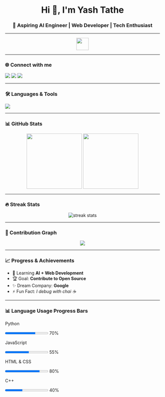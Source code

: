 <h1 align="center">Hi 👋, I'm Yash Tathe</h1>
<h3 align="center">🚀 Aspiring AI Engineer | Web Developer | Tech Enthusiast</h3>

---

<p align="center">
  <img src="https://media.giphy.com/media/hvRJCLFzcasrR4ia7z/giphy.gif" width="40px">
</p>

---

### 🌐 Connect with me  
<p align="left">
<a href="https://github.com/YOUR_USERNAME" target="_blank"><img src="https://img.shields.io/badge/GitHub-000000?style=for-the-badge&logo=github&logoColor=white"/></a>
<a href="https://linkedin.com/in/YOUR_LINKEDIN" target="_blank"><img src="https://img.shields.io/badge/LinkedIn-0e76a8?style=for-the-badge&logo=linkedin&logoColor=white"/></a>
<a href="mailto:yourmail@gmail.com"><img src="https://img.shields.io/badge/Gmail-d14836?style=for-the-badge&logo=gmail&logoColor=white"/></a>
</p>

---

### 🛠️ Languages & Tools  
<p>
  <img src="https://skillicons.dev/icons?i=python,java,cpp,html,css,javascript,react,nodejs,mongodb,mysql,git,github,vscode,figma" />
</p>

---

### 📊 GitHub Stats
<p align="center">
  <img src="https://github-readme-stats.vercel.app/api?username=YOUR_USERNAME&show_icons=true&theme=radical" height="180px"/>
  <img src="https://github-readme-stats.vercel.app/api/top-langs/?username=YOUR_USERNAME&layout=compact&theme=radical" height="180px"/>
</p>

---

### 🔥 Streak Stats
<p align="center">
  <img src="https://github-readme-streak-stats.herokuapp.com/?user=YOUR_USERNAME&theme=radical" alt="streak stats" />
</p>

---

### 🚀 Contribution Graph
<p align="center">
  <img src="https://github-readme-activity-graph.vercel.app/graph?username=YOUR_USERNAME&theme=tokyo-night"/>
</p>

---

### 📈 Progress & Achievements  
- 🌱 Learning **AI + Web Development**
- 🏆 Goal: **Contribute to Open Source**
- ✨ Dream Company: **Google**  
- ⚡ Fun Fact: *I debug with chai ☕*

---

### 📊 Language Usage Progress Bars

<!-- Custom Progress Bars (via Markdown & HTML mix) -->
<div>
  <p>Python</p>
  <progress value="70" max="100"></progress> 70%<br>

  <p>JavaScript</p>
  <progress value="55" max="100"></progress> 55%<br>

  <p>HTML & CSS</p>
  <progress value="80" max="100"></progress> 80%<br>

  <p>C++</p>
  <progress value="40" max="100"></progress> 40%<br>
</div>
